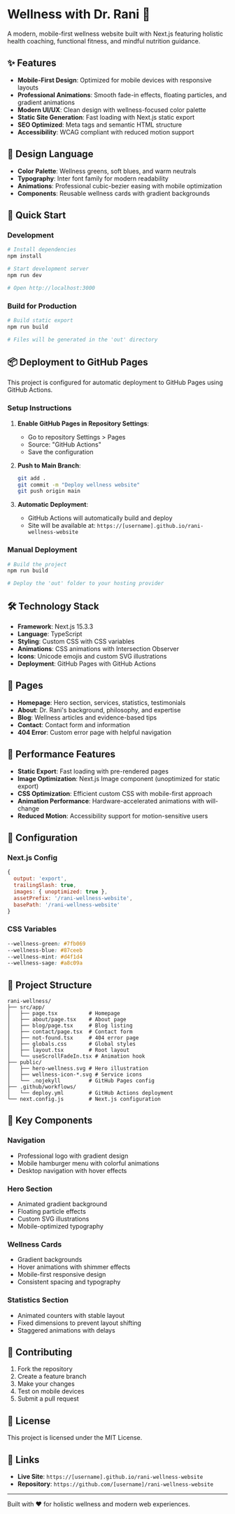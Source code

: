 # Wellness with Dr. Rani 🌱

A modern, mobile-first wellness website built with Next.js featuring holistic health coaching, functional fitness, and mindful nutrition guidance.

## ✨ Features

- **Mobile-First Design**: Optimized for mobile devices with responsive layouts
- **Professional Animations**: Smooth fade-in effects, floating particles, and gradient animations
- **Modern UI/UX**: Clean design with wellness-focused color palette
- **Static Site Generation**: Fast loading with Next.js static export
- **SEO Optimized**: Meta tags and semantic HTML structure
- **Accessibility**: WCAG compliant with reduced motion support

## 🎨 Design Language

- **Color Palette**: Wellness greens, soft blues, and warm neutrals
- **Typography**: Inter font family for modern readability
- **Animations**: Professional cubic-bezier easing with mobile optimization
- **Components**: Reusable wellness cards with gradient backgrounds

## 🚀 Quick Start

### Development

```bash
# Install dependencies
npm install 

# Start development server
npm run dev

# Open http://localhost:3000
```

### Build for Production

```bash
# Build static export
npm run build

# Files will be generated in the 'out' directory
```

## 📦 Deployment to GitHub Pages

This project is configured for automatic deployment to GitHub Pages using GitHub Actions.

### Setup Instructions

1. **Enable GitHub Pages in Repository Settings**:
   - Go to repository Settings > Pages
   - Source: "GitHub Actions"
   - Save the configuration

2. **Push to Main Branch**:
   ```bash
   git add .
   git commit -m "Deploy wellness website"
   git push origin main
   ```

3. **Automatic Deployment**:
   - GitHub Actions will automatically build and deploy
   - Site will be available at: `https://[username].github.io/rani-wellness-website`

### Manual Deployment

```bash
# Build the project
npm run build

# Deploy the 'out' folder to your hosting provider
```

## 🛠️ Technology Stack

- **Framework**: Next.js 15.3.3
- **Language**: TypeScript
- **Styling**: Custom CSS with CSS variables
- **Animations**: CSS animations with Intersection Observer
- **Icons**: Unicode emojis and custom SVG illustrations
- **Deployment**: GitHub Pages with GitHub Actions

## 📱 Pages

- **Homepage**: Hero section, services, statistics, testimonials
- **About**: Dr. Rani's background, philosophy, and expertise
- **Blog**: Wellness articles and evidence-based tips
- **Contact**: Contact form and information
- **404 Error**: Custom error page with helpful navigation

## 🎯 Performance Features

- **Static Export**: Fast loading with pre-rendered pages
- **Image Optimization**: Next.js Image component (unoptimized for static export)
- **CSS Optimization**: Efficient custom CSS with mobile-first approach
- **Animation Performance**: Hardware-accelerated animations with will-change
- **Reduced Motion**: Accessibility support for motion-sensitive users

## 🔧 Configuration

### Next.js Config
```javascript
{
  output: 'export',
  trailingSlash: true,
  images: { unoptimized: true },
  assetPrefix: '/rani-wellness-website',
  basePath: '/rani-wellness-website'
}
```

### CSS Variables
```css
--wellness-green: #7fb069
--wellness-blue: #87ceeb
--wellness-mint: #d4f1d4
--wellness-sage: #a8c09a
```

## 📁 Project Structure

```
rani-wellness/
├── src/app/
│   ├── page.tsx          # Homepage
│   ├── about/page.tsx    # About page
│   ├── blog/page.tsx     # Blog listing
│   ├── contact/page.tsx  # Contact form
│   ├── not-found.tsx     # 404 error page
│   ├── globals.css       # Global styles
│   ├── layout.tsx        # Root layout
│   └── useScrollFadeIn.tsx # Animation hook
├── public/
│   ├── hero-wellness.svg # Hero illustration
│   ├── wellness-icon-*.svg # Service icons
│   └── .nojekyll         # GitHub Pages config
├── .github/workflows/
│   └── deploy.yml        # GitHub Actions deployment
└── next.config.js        # Next.js configuration
```

## 🌟 Key Components

### Navigation
- Professional logo with gradient design
- Mobile hamburger menu with colorful animations
- Desktop navigation with hover effects

### Hero Section
- Animated gradient background
- Floating particle effects
- Custom SVG illustrations
- Mobile-optimized typography

### Wellness Cards
- Gradient backgrounds
- Hover animations with shimmer effects
- Mobile-first responsive design
- Consistent spacing and typography

### Statistics Section
- Animated counters with stable layout
- Fixed dimensions to prevent layout shifting
- Staggered animations with delays

## 🤝 Contributing

1. Fork the repository
2. Create a feature branch
3. Make your changes
4. Test on mobile devices
5. Submit a pull request

## 📄 License

This project is licensed under the MIT License.

## 🔗 Links

- **Live Site**: `https://[username].github.io/rani-wellness-website`
- **Repository**: `https://github.com/[username]/rani-wellness-website`

---

Built with ❤️ for holistic wellness and modern web experiences.
